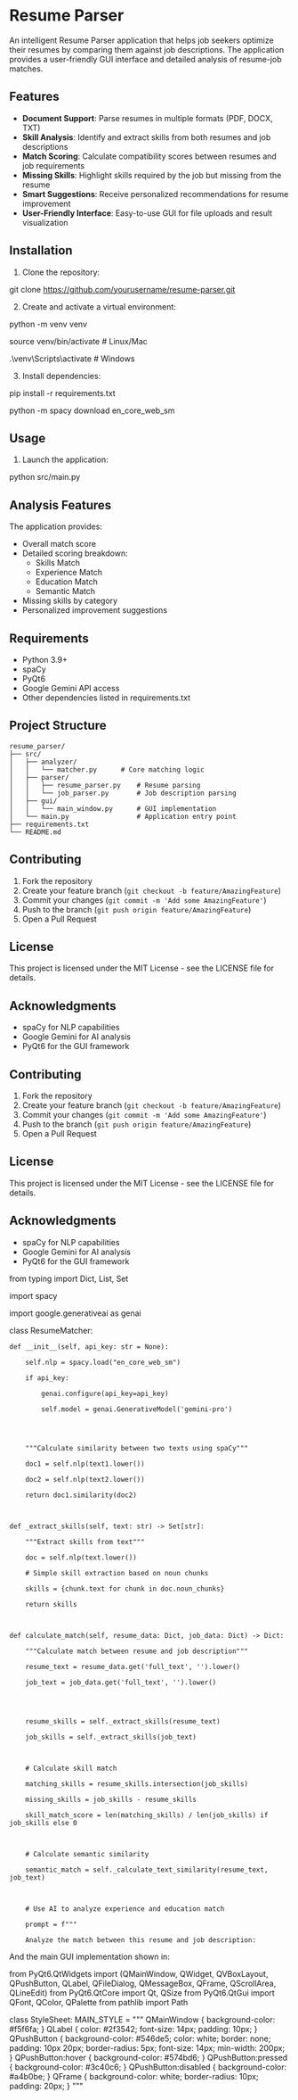 # Resume Parser

An intelligent Resume Parser application that helps job seekers optimize their resumes by comparing them against job descriptions. The application provides a user-friendly GUI interface and detailed analysis of resume-job matches.

## Features

- **Document Support**: Parse resumes in multiple formats (PDF, DOCX, TXT)
- **Skill Analysis**: Identify and extract skills from both resumes and job descriptions
- **Match Scoring**: Calculate compatibility scores between resumes and job requirements
- **Missing Skills**: Highlight skills required by the job but missing from the resume
- **Smart Suggestions**: Receive personalized recommendations for resume improvement
- **User-Friendly Interface**: Easy-to-use GUI for file uploads and result visualization

## Installation

1. Clone the repository:


git clone https://github.com/yourusername/resume-parser.git


2. Create and activate a virtual environment:


python -m venv venv

source venv/bin/activate # Linux/Mac

.\venv\Scripts\activate   # Windows

3. Install dependencies:

pip install -r requirements.txt

python -m spacy download en_core_web_sm

## Usage

1. Launch the application:


python src/main.py


## Analysis Features

The application provides:
- Overall match score
- Detailed scoring breakdown:
  - Skills Match
  - Experience Match
  - Education Match
  - Semantic Match
- Missing skills by category
- Personalized improvement suggestions

## Requirements

- Python 3.9+
- spaCy
- PyQt6
- Google Gemini API access
- Other dependencies listed in requirements.txt

## Project Structure

```
resume_parser/
├── src/
│   ├── analyzer/
│   │   └── matcher.py      # Core matching logic
│   ├── parser/
│   │   ├── resume_parser.py    # Resume parsing
│   │   └── job_parser.py       # Job description parsing
│   ├── gui/
│   │   └── main_window.py      # GUI implementation
│   └── main.py                 # Application entry point
├── requirements.txt
└── README.md
```

## Contributing

1. Fork the repository
2. Create your feature branch (`git checkout -b feature/AmazingFeature`)
3. Commit your changes (`git commit -m 'Add some AmazingFeature'`)
4. Push to the branch (`git push origin feature/AmazingFeature`)
5. Open a Pull Request

## License

This project is licensed under the MIT License - see the LICENSE file for details.

## Acknowledgments

- spaCy for NLP capabilities
- Google Gemini for AI analysis
- PyQt6 for the GUI framework

## Contributing

1. Fork the repository
2. Create your feature branch (`git checkout -b feature/AmazingFeature`)
3. Commit your changes (`git commit -m 'Add some AmazingFeature'`)
4. Push to the branch (`git push origin feature/AmazingFeature`)
5. Open a Pull Request

## License

This project is licensed under the MIT License - see the LICENSE file for details.

## Acknowledgments

- spaCy for NLP capabilities
- Google Gemini for AI analysis
- PyQt6 for the GUI framework

from typing import Dict, List, Set

import spacy


import google.generativeai as genai



class ResumeMatcher:

    def __init__(self, api_key: str = None):

        self.nlp = spacy.load("en_core_web_sm")

        if api_key:

            genai.configure(api_key=api_key)

            self.model = genai.GenerativeModel('gemini-pro')

        


        """Calculate similarity between two texts using spaCy"""

        doc1 = self.nlp(text1.lower())

        doc2 = self.nlp(text2.lower())

        return doc1.similarity(doc2)



    def _extract_skills(self, text: str) -> Set[str]:

        """Extract skills from text"""

        doc = self.nlp(text.lower())

        # Simple skill extraction based on noun chunks

        skills = {chunk.text for chunk in doc.noun_chunks}

        return skills



    def calculate_match(self, resume_data: Dict, job_data: Dict) -> Dict:

        """Calculate match between resume and job description"""

        resume_text = resume_data.get('full_text', '').lower()

        job_text = job_data.get('full_text', '').lower()




        resume_skills = self._extract_skills(resume_text)

        job_skills = self._extract_skills(job_text)

        

        # Calculate skill match

        matching_skills = resume_skills.intersection(job_skills)

        missing_skills = job_skills - resume_skills

        skill_match_score = len(matching_skills) / len(job_skills) if job_skills else 0



        # Calculate semantic similarity

        semantic_match = self._calculate_text_similarity(resume_text, job_text)



        # Use AI to analyze experience and education match

        prompt = f"""

        Analyze the match between this resume and job description:

And the main GUI implementation shown in:

from PyQt6.QtWidgets import (QMainWindow, QWidget, QVBoxLayout, QPushButton, 
                         QLabel, QFileDialog, QMessageBox, QFrame, QScrollArea, QLineEdit)
from PyQt6.QtCore import Qt, QSize
from PyQt6.QtGui import QFont, QColor, QPalette
from pathlib import Path

class StyleSheet:
    MAIN_STYLE = """
    QMainWindow {
        background-color: #f5f6fa;
    }
    QLabel {
        color: #2f3542;
        font-size: 14px;
        padding: 10px;
    }
    QPushButton {
        background-color: #546de5;
        color: white;
        border: none;
        padding: 10px 20px;
        border-radius: 5px;
        font-size: 14px;
        min-width: 200px;
    }
    QPushButton:hover {
        background-color: #574bd6;
    }
    QPushButton:pressed {
        background-color: #3c40c6;
    }
    QPushButton:disabled {
        background-color: #a4b0be;
    }
    QFrame {
        background-color: white;
        border-radius: 10px;
        padding: 20px;
    }
    """

